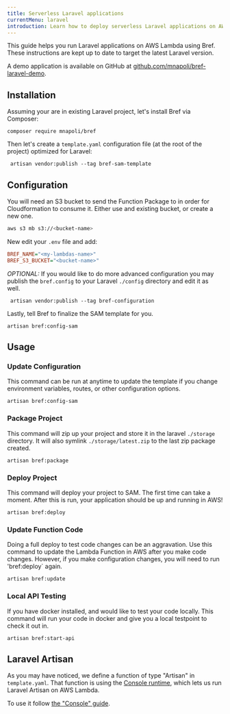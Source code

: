 ```yaml
---
title: Serverless Laravel applications
currentMenu: laravel
introduction: Learn how to deploy serverless Laravel applications on AWS Lambda using Bref.
---
```


This guide helps you run Laravel applications on AWS Lambda using Bref. These instructions are kept up to date to target the latest Laravel version.

A demo application is available on GitHub at [github.com/mnapoli/bref-laravel-demo](https://github.com/mnapoli/bref-laravel-demo).

## Installation

Assuming your are in existing Laravel project, let's install Bref via Composer:

```
composer require mnapoli/bref
```

Then let's create a `template.yaml` configuration file (at the root of the project) optimized for Laravel:

```
 artisan vendor:publish --tag bref-sam-template
```

## Configuration
You will need an S3 bucket to send the Function Package to in order for Cloudformation to consume it. Either use and existing bucket, or create a new one.
```sh
aws s3 mb s3://<bucket-name>
```

New edit your `.env` file and add:

```ini
BREF_NAME="<my-lambdas-name>"
BREF_S3_BUCKET="<bucket-name>"
```

*OPTIONAL:* If you would like to do more advanced configuration you may publish the `bref.config` to your Laravel `./config` directory and edit it as well.
```
 artisan vendor:publish --tag bref-configuration
```

Lastly, tell Bref to finalize the SAM template for you.

```
artisan bref:config-sam
```

## Usage
### Update Configuration
This command can be run at anytime to update the template if you change environment variables, routes, or other configuration options.
```
artisan bref:config-sam
```

### Package Project
This command will zip up your project and store it in the laravel `./storage` directory. It will also symlink `./storage/latest.zip` to the last zip package created.
```
artisan bref:package
```
### Deploy Project
This command will deploy your project to SAM. The first time can take a moment. After this is run, your application should be up and running in AWS!
```
artisan bref:deploy
```

### Update Function Code
Doing a full deploy to test code changes can be an aggravation. Use this command to update the Lambda Function in AWS after you make code changes. However, if you make configuration changes, you will need to run 'bref:deploy` again.
```
artisan bref:update
```

### Local API Testing
If you have docker installed, and would like to test your code locally. This command will run your code in docker and give you a local testpoint to check it out in.
```
artisan bref:start-api
```

## Laravel Artisan

As you may have noticed, we define a function of type "Artisan" in `template.yaml`. That function is using the [Console runtime](/docs/runtimes/console.md), which lets us run Laravel Artisan on AWS Lambda.

To use it follow [the "Console" guide](/docs/runtimes/console.md).
